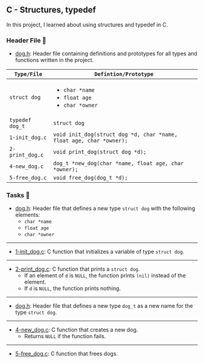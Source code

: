 ## C - Structures, typedef

In this project, I learned about using structures and typedef in C.

### Header File 📁

* [dog.h](https://github.com/KimberlyPeters/alx-low_level_programming/blob/master/0x0E-structures_typedef/dog.h): Header file containing definitions and prototypes for all types and functions written in the project.


| ```Type/File```  	| ```Defintion/Prototype``` 						   |
| -------------------- 	| ------------------------------------------------------------------------ |
| ```struct dog```    	| <ul><li>`char *name`</li><li>`float age`</li><li>`char *owner`</li></ul> |
| ```typedef dog_t```  	| ```struct dog```  							   |
| ```1-init_dog.c```  	| ```void init_dog(struct dog *d, char *name, float age, char *owner);```  |
| ```2-print_dog.c```  	| ```void print_dog(struct dog *d);```  				   |
| ```4-new_dog.c```  	| ```dog_t *new_dog(char *name, float age, char *owner);```  		   |
| ```5-free_dog.c```  	| ```void free_dog(dog_t *d);```  					   |

### Tasks 📃

* [dog.h](https://github.com/KimberlyPeters/alx-low_level_programming/blob/master/0x0E-structures_typedef/dog.h): Header file that defines a new type ```struct dog``` with the following elements:
	* ```char *name```
	* ```float age```
	* ```char *owner```
--------------------------------------------------------------
* [1-init_dog.c](https://github.com/KimberlyPeters/alx-low_level_programming/blob/master/0x0E-structures_typedef/1-init_dog.c): C function that initializes a variable of type ```struct dog```.
---------------------------------------------------------------
* [2-print_dog.c](https://github.com/KimberlyPeters/alx-low_level_programming/blob/master/0x0E-structures_typedef/2-print_dog.c): C function that prints a ```struct dog```.
	* If an element of ```d``` is ```NULL```, the function prints ```(nil)``` instead of the element.
	* If ```d``` is ```NULL```, the function prints nothing.
--------------------------------------------------
* [dog.h](https://github.com/KimberlyPeters/alx-low_level_programming/blob/master/0x0E-structures_typedef/dog.h): Header file that defines a new type ```dog_t``` as a new name for the type ```struct dog```.
--------------------------------------------------------------
* [4-new_dog.c](https://github.com/KimberlyPeters/alx-low_level_programming/blob/master/0x0E-structures_typedef/4-new_dog.c): C function that creates a new dog.
	* Returns ```NULL``` if the function fails.
----------------------------------------------------
* [5-free_dog.c](https://github.com/KimberlyPeters/alx-low_level_programming/blob/master/0x0E-structures_typedef/5-free_dog.c): C function that frees dogs.
